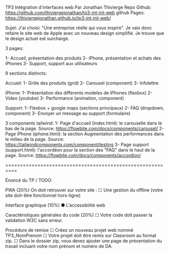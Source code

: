 TP3 Intégration d'interfaces web
Par Jonathan Thivierge
Repo Github: https://github.com/thiviergejonathan/tp3-int-int-web
github Pages: https://thiviergejonathan.github.io/tp3-int-int-web/

Sujet: 
J'ai choisi: "Une entreprise réelle qui vous inspire".
Je vais donc refaire le site web de Apple avec un nouveau design simplifié. Je trouve que le design actuel est surchargé.

3 pages:

1- Accueil, présentation des produits
2- iPhone, présentation et achats des iPhones
3- Support, support aux utilisateurs


9 sections distincts:

Accueil:
1- Grille des produits (grid)
2- Carousel (component)
3- Infolettre

iPhone:
1- Présentation des differents modeles de iPhones (flexbox)
2- Video (youtube)
3- Performance (animation, component)

Support:
1- Flexbox + google maps (sections principaux)
2- FAQ (dropdown, component)
3- Envoyer un message au support (formulaire)

3 components tailwind:
1- Page d'accueil (index.html): le carouselle dans le bas de la page. Source: https://flowbite.com/docs/components/carousel/
2- Page iPhone (iphone.html): la section Augmentation des performances dans le milieu de la page. Source: https://tailwindcomponents.com/component/testing
3- Page support (support.html): l'accordéon pour la section des "FAQ" dans le haut de la page. Source: https://flowbite.com/docs/components/accordion/

==========================================================

Énoncé du TP / TODO:

PWA (20%)
On doit retrouver sur votre site :
☐ Une gestion du offline (votre site doit-être fonctionnel hors-ligne)

Interface graphique (10%)
● L’accessibilité web

Caractéristiques générales du code (20%)
☐ Votre code doit passer la validation W3C sans erreur.

Procédure de remise
☐ Créez un nouveau projet web nommé TP3_NomPrenom
☐ Votre projet doit être remis sur Classroom au format zip.
☐ Dans le dossier zip, vous devez ajouter une page de présentation du travail incluant
votre nom prénom et numéro de DA.